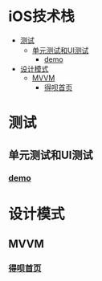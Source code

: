 # iOS技术栈
<!-- START doctoc generated TOC please keep comment here to allow auto update -->
<!-- DON'T EDIT THIS SECTION, INSTEAD RE-RUN doctoc TO UPDATE -->


- [测试](#%E6%B5%8B%E8%AF%95)
  - [单元测试和UI测试](#%E5%8D%95%E5%85%83%E6%B5%8B%E8%AF%95%E5%92%8Cui%E6%B5%8B%E8%AF%95)
    - [demo](#demo)
- [设计模式](#%E8%AE%BE%E8%AE%A1%E6%A8%A1%E5%BC%8F)
  - [MVVM](#mvvm)
    - [得呗首页](#%E5%BE%97%E5%91%97%E9%A6%96%E9%A1%B5)

<!-- END doctoc generated TOC please keep comment here to allow auto update -->

# 测试
## 单元测试和UI测试
### [demo](https://github.com/Iyongjie/Test)
# 设计模式
## MVVM
### [得呗首页](https://github.com/Iyongjie/DebeiHome)
